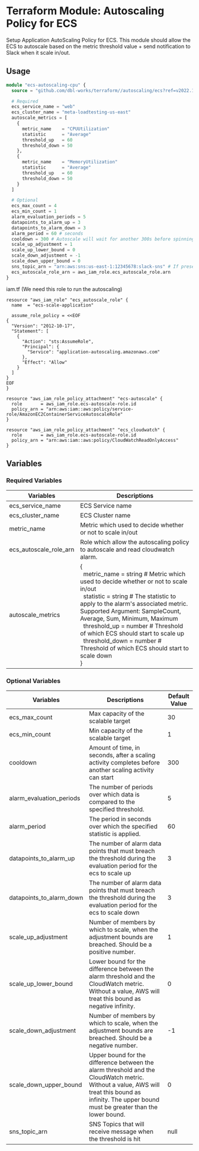 # Terraform Module: Autoscaling Policy for ECS

Setup Application AutoScaling Policy for ECS.
This module should allow the ECS to autoscale based on the metric threshold value + send notification to Slack when it scale in/out.

## Usage

```terraform
module "ecs-autoscaling-cpu" {
  source = "github.com/dbl-works/terraform//autoscaling/ecs?ref=v2022.10.04"

  # Required
  ecs_service_name = "web"
  ecs_cluster_name = "meta-loadtesting-us-east"
  autoscale_metrics = [
    {
      metric_name    = "CPUUtilization"
      statistic      = "Average"
      threshold_up   = 60
      threshold_down = 50
    },
    {
      metric_name    = "MemoryUtilization"
      statistic      = "Average"
      threshold_up   = 60
      threshold_down = 50
    }
  ]

  # Optional
  ecs_max_count = 4
  ecs_min_count = 1
  alarm_evaluation_periods = 5
  datapoints_to_alarm_up = 3
  datapoints_to_alarm_down = 3
  alarm_period = 60 # seconds
  cooldown = 300 # Autoscale will wait for another 300s before spinning more task (if the threshold still exceed the value)
  scale_up_adjustment = 1
  scale_up_lower_bound = 0
  scale_down_adjustment = -1
  scale_down_upper_bound = 0
  sns_topic_arn = "arn:aws:sns:us-east-1:12345678:slack-sns" # If present, it will send notifications to the SNS topics when the alarm is triggered
  ecs_autoscale_role_arn = aws_iam_role.ecs_autoscale_role.arn
}
```

iam.tf (We need this role to run the autoscaling)
```
resource "aws_iam_role" "ecs_autoscale_role" {
  name  = "ecs-scale-application"

  assume_role_policy = <<EOF
{
  "Version": "2012-10-17",
  "Statement": [
    {
      "Action": "sts:AssumeRole",
      "Principal": {
        "Service": "application-autoscaling.amazonaws.com"
      },
      "Effect": "Allow"
    }
  ]
}
EOF
}

resource "aws_iam_role_policy_attachment" "ecs-autoscale" {
  role       = aws_iam_role.ecs-autoscale-role.id
  policy_arn = "arn:aws:iam::aws:policy/service-role/AmazonEC2ContainerServiceAutoscaleRole"
}

resource "aws_iam_role_policy_attachment" "ecs_cloudwatch" {
  role       = aws_iam_role.ecs-autoscale-role.id
  policy_arn = "arn:aws:iam::aws:policy/CloudWatchReadOnlyAccess"
}
```


## Variables
### Required Variables
| Variables                | Descriptions                                               |
|--------------------------|------------------------------------------------------------|
| ecs_service_name         | ECS Service name                                           |
| ecs_cluster_name         | ECS Cluster name                                           |
| metric_name              | Metric which used to decide whether or not to scale in/out |
| ecs_autoscale_role_arn   | Role which allow the autoscaling policy to autoscale and read cloudwatch alarm. |
| autoscale_metrics        | {<br>&nbsp; metric_name    = string # Metric which used to decide whether or not to scale in/out <br>&nbsp; statistic      = string # The statistic to apply to the alarm's associated metric. Supported Argument: SampleCount, Average, Sum, Minimum, Maximum <br>&nbsp; threshold_up   = number # Threshold of which ECS should start to scale up <br>&nbsp; threshold_down = number # Threshold of which ECS should start to scale down <br> } |


### Optional Variables
| Variables                | Descriptions                                                                                                                                                                                        | Default Value |
|--------------------------|-----------------------------------------------------------------------------------------------------------------------------------------------------------------------------------------------------|---------------|
| ecs_max_count            | Max capacity of the scalable target                                                                                                                                                                 | 30            |
| ecs_min_count            | Min capacity of the scalable target                                                                                                                                                                 | 1             |
| cooldown                 | Amount of time, in seconds, after a scaling activity completes before another scaling activity can start                                                                                            | 300           |
| alarm_evaluation_periods | The number of periods over which data is compared to the specified threshold.                                                                                                                       | 5             |
| alarm_period             | The period in seconds over which the specified statistic is applied.                                                                                                                                | 60            |
| datapoints_to_alarm_up   | The number of alarm data points that must breach the threshold during the evaluation period for the ecs to scale up                                                                                 | 3             |
| datapoints_to_alarm_down | The number of alarm data points that must breach the threshold during the evaluation period for the ecs to scale down                                                                               | 3             |
| scale_up_adjustment      | Number of members by which to scale, when the adjustment bounds are breached. Should be a positive number.                                                                                          | 1             |
| scale_up_lower_bound     | Lower bound for the difference between the alarm threshold and the CloudWatch metric. Without a value, AWS will treat this bound as negative infinity.                                              | 0             |
| scale_down_adjustment    | Number of members by which to scale, when the adjustment bounds are breached. Should be a negative number.                                                                                          | -1            |
| scale_down_upper_bound   | Upper bound for the difference between the alarm threshold and the CloudWatch metric. Without a value, AWS will treat this bound as infinity. The upper bound must be greater than the lower bound. | 0             |
| sns_topic_arn            | SNS Topics that will receive message when the threshold is hit                                                                                                                                      | null          |
